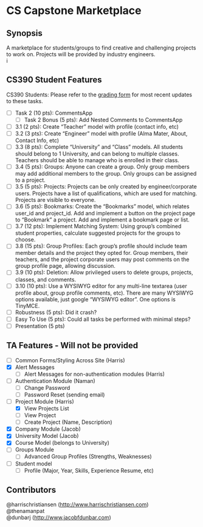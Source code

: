 # CS Capstone Marketplace

## Synopsis

A marketplace for students/groups to find creative and challenging projects to work on. Projects will be provided by industry engineers.  
i
## CS390 Student Features

CS390 Students: Please refer to the [grading form](https://docs.google.com/document/d/1owkuHpkWHiZVTyX7PPE0SZMQ5wUxfQFdkWwn8CsJHo0/edit?usp=sharing) for most recent updates to these tasks.

- [ ] Task 2 (10 pts): CommentsApp
	- [ ] Task 2 Bonus (5 pts): Add Nested Comments to CommentsApp
- [ ] 3.1 (2 pts): Create “Teacher” model with profile (contact info, etc)
- [ ] 3.2 (3 pts): Create “Engineer” model with profile (Alma Mater, About, Contact Info, etc)
- [ ] 3.3 (8 pts): Complete “University” and “Class” models. All students should belong to 1 University, and can belong to multiple classes. Teachers should be able to manage who is enrolled in their class.
- [ ] 3.4 (5 pts): Groups: Anyone can create a group. Only group members may add additional members to the group. Only groups can be assigned to a project.
- [ ] 3.5 (5 pts): Projects: Projects can be only created by engineer/corporate users. Projects have a list of qualifications, which are used for matching. Projects are visible to everyone.
- [ ] 3.6 (5 pts): Bookmarks: Create the “Bookmarks” model, which relates user_id and project_id. Add and implement a button on the project page to “Bookmark” a project. Add and implement a bookmark page or list.
- [ ] 3.7 (12 pts): Implement Matching System: Using group’s combined student properties, calculate suggested projects for the groups to choose.
- [ ] 3.8 (15 pts): Group Profiles: Each group’s profile should include team member details and the project they opted for. Group members, their teachers, and the project corporate users may post comments on the group profile page, allowing discussion.
- [ ] 3.9 (10 pts): Deletion: Allow privileged users to delete groups, projects, classes, and comments.
- [ ] 3.10 (10 pts): Use a WYSIWYG editor for any multi-line textarea (user profile about, group profile comments, etc). There are many WYSIWYG options available, just google “WYSIWYG editor”. One options is TinyMCE.
- [ ] Robustness (5 pts): Did it crash?
- [ ] Easy To Use (5 pts): Could all tasks be performed with minimal steps?
- [ ] Presentation (5 pts)

## TA Features - Will not be provided

- [ ] Common Forms/Styling Across Site (Harris)
- [X] Alert Messages
	- [ ] Alert Messages for non-authentication modules (Harris)
- [ ] Authentication Module (Naman)
	- [ ] Change Password
	- [ ] Password Reset (sending email)
- [ ] Project Module (Harris)
	- [X] View Projects List
	- [ ] View Project
	- [ ] Create Project (Name, Description)
- [X] Company Module (Jacob)
- [X] University Model (Jacob)
- [X] Course Model (belongs to University)
- [ ] Groups Module
	- [ ] Advanced Group Profiles (Strengths, Weaknesses)
- [ ] Student model
	- [ ] Profile (Major, Year, Skills, Experience Resume, etc)

## Contributors

@harrischristiansen (http://www.harrischristiansen.com)  
@thenamanpat  
@dunbarj (http://www.jacobfdunbar.com)
